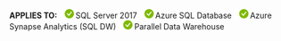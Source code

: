 <Token>**APPLIES TO:** ![yes](media/yes.png)SQL Server 2017 ![yes](media/yes.png)Azure SQL Database ![yes](media/yes.png)Azure Synapse Analytics (SQL DW) ![yes](media/yes.png)Parallel Data Warehouse </Token>
